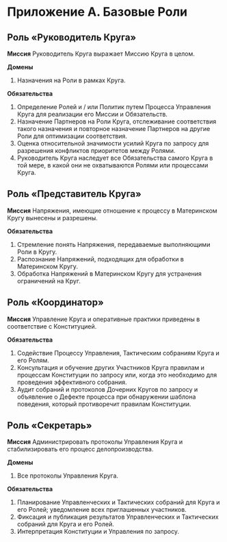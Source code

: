 # Приложение А. Базовые Роли

## Роль «Руководитель Круга»

**Миссия**
Руководитель Круга выражает Миссию Круга в целом.

**Домены**
1. Назначения на Роли в рамках Круга.

**Обязательства**
1. Определение Ролей и / или Политик путем Процесса Управления Круга для реализации его Миссии и Обязательств.
2. Назначение Партнеров на Роли Круга, отслеживание соответствия такого назначения и повторное назначение Партнеров на другие Роли для оптимизации соответствия.
3. Оценка относительной значимости усилий Круга по запросу для разрешения конфликтов приоритетов между Ролями.
4. Руководитель Круга наследует все Обязательства самого Круга в той мере, в какой они не охватываются Ролями или процессами Круга.


## Роль «Представитель Круга»

**Миссия**
Напряжения, имеющие отношение к процессу в Материнском Кругу вынесены и разрешены.

**Обязательства**
1. Стремление понять Напряжения, передаваемые выполняющими Роли в Кругу.
2. Распознание Напряжений, подходящих для обработки в Материнском Кругу.
3. Обработка Напряжений в Материнском Кругу для устранения ограничений на Круг.


## Роль «Координатор»

**Миссия**
Управление Круга и оперативные практики приведены в соответствие с Конституцией.

**Обязательства**
1. Содействие Процессу Управления, Тактическим собраниям Круга и его Ролям.
2. Консультация и обучение других Участников Круга правилам и процессам Конституции по запросу или, когда это необходимо для проведения эффективного собрания.
3. Аудит собраний и протоколов Дочерних Кругов по запросу и объявление о Дефекте процесса при обнаружении шаблона поведения, который противоречит правилам Конституции.


## Роль «Секретарь»

**Миссия**
Администрировать протоколы Управления Круга и стабилизировать его процесс делопроизводства.

**Домены**
1. Все протоколы Управления Круга.

**Обязательства**
1. Планирование Управленческих и Тактических собраний для Круга и его Ролей; уведомление всех приглашенных участников.
2. Фиксация и публикация результатов Управленческих и Тактических собраний для Круга и его Ролей.
3. Интерпретация Конституции и Управления по запросу.
